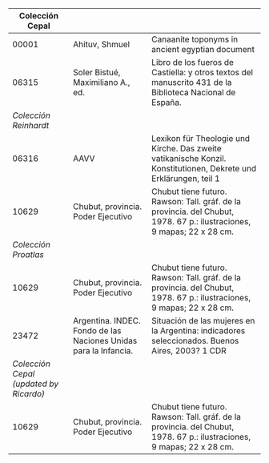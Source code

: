 | Colección Cepal     |                                    |                                                              |
| ------------------- | ---------------------------------- | ------------------------------------------------------------ |
| 00001               | Ahituv, Shmuel                     | Canaanite toponyms in ancient egyptian document              |
| 06315               | Soler Bistué, Maximiliano A., ed.  | Libro de los fueros de Castiella: y otros textos del manuscrito 431 de la Biblioteca Nacional de España. |
| *Colección Reinhardt* |                                    |                                                              |
| 06316               | AAVV                               | Lexikon für Theologie und Kirche. Das zweite vatikanische Konzil. Konstitutionen, Dekrete und Erklärungen, teil 1 |
| 10629               | Chubut, provincia. Poder Ejecutivo | Chubut tiene futuro. Rawson: Tall. gráf. de la provincia. del Chubut, 1978. 67 p.: ilustraciones, 9 mapas; 22 x 28 cm. |
| *Colección Proatlas*  |                                    |                                                              |
| 10629               | Chubut, provincia. Poder Ejecutivo | Chubut tiene futuro. Rawson: Tall. gráf. de la provincia. del Chubut, 1978. 67 p.: ilustraciones, 9 mapas; 22 x 28 cm. |
| 23472               | Argentina. INDEC. Fondo de las Naciones Unidas para la Infancia.| Situación de las mujeres en la Argentina: indicadores seleccionados. Buenos Aires, 2003? 1 CDR |
| *Colección Cepal (updated by Ricardo)*  |                                    |                                                              |
| 10629               | Chubut, provincia. Poder Ejecutivo | Chubut tiene futuro. Rawson: Tall. gráf. de la provincia. del Chubut, 1978. 67 p.: ilustraciones, 9 mapas; 22 x 28 cm. |
